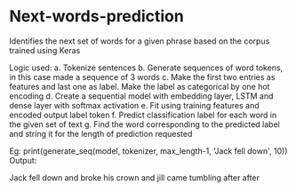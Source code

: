 # Next-words-prediction

Identifies the next set of words for a given phrase based on the corpus trained using Keras

Logic used:
a. Tokenize sentences
b. Generate sequences of word tokens, in this case made a sequence of 3 words
c. Make the first two entries as features and last one as label. Make the label as categorical by one hot encoding
d. Create a sequential model with embedding layer, LSTM and dense layer with softmax activation
e. Fit using training features and encoded output label token
f. Predict classification label for each word in the given set of text
g. Find the word corresponding to the predicted label and string it for the length of prediction requested

Eg:
print(generate_seq(model, tokenizer, max_length-1, 'Jack fell down', 10))
Output:

Jack fell down and broke his crown and jill came tumbling after after
